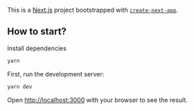 This is a [Next.js](https://nextjs.org/) project bootstrapped with [`create-next-app`](https://github.com/vercel/next.js/tree/canary/packages/create-next-app).

## How to start?

Install dependencies

```bash
yarn
```

First, run the development server:

```bash
yarn dev
```

Open [http://localhost:3000](http://localhost:3000) with your browser to see the result.
